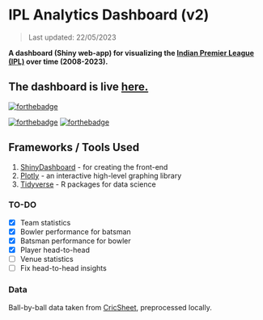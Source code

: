 
# IPL Analytics Dashboard (v2)

> Last updated: 22/05/2023

**A dashboard (Shiny web-app) for visualizing the [Indian Premier League (IPL)](http://www.iplt20.com/) over time (2008-2023).**

## The dashboard is live [here.](https://lakshyaag.shinyapps.io/IPLDashboard/)

[![forthebadge](https://forthebadge.com/images/badges/check-it-out.svg)](https://lakshyaag.shinyapps.io/IPLDashboard/)

[![forthebadge](https://forthebadge.com/images/badges/built-with-love.svg)](#) [![forthebadge](https://forthebadge.com/images/badges/powered-by-responsibility.svg)](https://www.instagram.com/lakshyaag)

## Frameworks / Tools Used

1. [ShinyDashboard](https://rstudio.github.io/shinydashboard/) - for creating the front-end
2. [Plotly](https://plot.ly/r/) - an interactive high-level graphing library
3. [Tidyverse](http://tidyverse.org/) - R packages for data science

### TO-DO

- [x] Team statistics
- [x] Bowler performance for batsman
- [x] Batsman performance for bowler
- [x] Player head-to-head
- [ ] Venue statistics
- [ ] Fix head-to-head insights

### Data

Ball-by-ball data taken from [CricSheet](http://cricsheet.org/), preprocessed locally.
